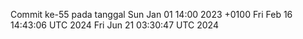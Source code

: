 Commit ke-55 pada tanggal Sun Jan 01 14:00 2023 +0100
Fri Feb 16 14:43:06 UTC 2024
Fri Jun 21 03:30:47 UTC 2024
